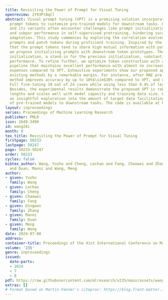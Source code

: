 ```yaml
---
title: Revisiting the Power of Prompt for Visual Tuning
openreview: 2Y93PtAqCl
abstract: Visual prompt tuning (VPT) is a promising solution incorporating learnable
  prompt tokens to customize pre-trained models for downstream tasks. However, VPT
  and its variants often encounter challenges like prompt initialization, prompt length,
  and subpar performance in self-supervised pretraining, hindering successful contextual
  adaptation. This study commences by exploring the correlation evolvement between
  prompts and patch tokens during proficient training. Inspired by the observation
  that the prompt tokens tend to share high mutual information with patch tokens,
  we propose initializing prompts with downstream token prototypes. The strategic
  initialization, a stand-in for the previous initialization, substantially improves
  performance. To refine further, we optimize token construction with a streamlined
  pipeline that maintains excellent performance with almost no increase in computational
  expenses compared to VPT. Exhaustive experiments show our proposed approach outperforms
  existing methods by a remarkable margin. For instance, after MAE pre-training, our
  method improves accuracy by up to 10%$\sim$30% compared to VPT, and outperforms
  Full fine-tuning 19 out of 24 cases while using less than 0.4% of learnable parameters.
  Besides, the experimental results demonstrate the proposed SPT is robust to prompt
  lengths and scales well with model capacity and training data size. We finally provide
  an insightful exploration into the amount of target data facilitating the adaptation
  of pre-trained models to downstream tasks. The code is available at https://github.com/WangYZ1608/Self-Prompt-Tuning.
layout: inproceedings
series: Proceedings of Machine Learning Research
publisher: PMLR
issn: 2640-3498
id: wang24i
month: 0
tex_title: Revisiting the Power of Prompt for Visual Tuning
firstpage: 50233
lastpage: 50247
page: 50233-50247
order: 50233
cycles: false
bibtex_author: Wang, Yuzhu and Cheng, Lechao and Fang, Chaowei and Zhang, Dingwen
  and Duan, Manni and Wang, Meng
author:
- given: Yuzhu
  family: Wang
- given: Lechao
  family: Cheng
- given: Chaowei
  family: Fang
- given: Dingwen
  family: Zhang
- given: Manni
  family: Duan
- given: Meng
  family: Wang
date: 2024-07-08
address:
container-title: Proceedings of the 41st International Conference on Machine Learning
volume: '235'
genre: inproceedings
issued:
  date-parts:
  - 2024
  - 7
  - 8
pdf: https://raw.githubusercontent.com/mlresearch/v235/main/assets/wang24i/wang24i.pdf
extras: []
# Format based on Martin Fenner's citeproc: https://blog.front-matter.io/posts/citeproc-yaml-for-bibliographies/
---
```

